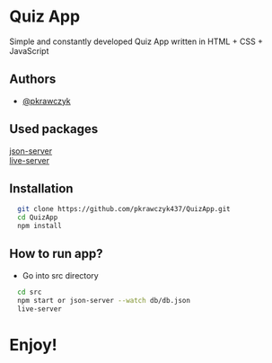 
# Quiz App

Simple and constantly developed Quiz App written in HTML + CSS + JavaScript


## Authors

- [@pkrawczyk](https://www.github.com/pkrawczyk437)


## Used packages

[json-server](https://github.com/typicode/json-server)\
[live-server](https://github.com/typicode/json-server)


## Installation
```bash
  git clone https://github.com/pkrawczyk437/QuizApp.git
  cd QuizApp
  npm install
```
    
## How to run app?

* Go into src directory

```bash
  cd src
  npm start or json-server --watch db/db.json
  live-server
```

# Enjoy!


